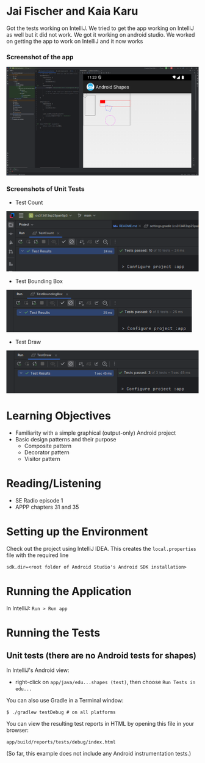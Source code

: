 # Jai Fischer and Kaia Karu
Got the tests working on IntelliJ. We tried to get the app working on IntelliJ as well but it did not work. We got it working on android studio. We worked on getting the app to work on IntelliJ and it now works

### Screenshot of the app
![img.png](img.png)

### Screenshots of Unit Tests
* Test Count

![img_1.png](img_1.png)

* Test Bounding Box

![img_2.png](img_2.png)

* Test Draw

![img_3.png](img_3.png)

# Learning Objectives

* Familiarity with a simple graphical (output-only) Android project
* Basic design patterns and their purpose
    * Composite pattern
    * Decorator pattern
    * Visitor pattern

# Reading/Listening

* SE Radio episode 1
* APPP chapters 31 and 35

# Setting up the Environment

Check out the project using IntelliJ IDEA. This creates the `local.properties` file
with the required line

    sdk.dir=<root folder of Android Studio's Android SDK installation>

# Running the Application

In IntelliJ: `Run > Run app`

# Running the Tests

## Unit tests (there are no Android tests for shapes)

In IntelliJ's Android view:

* right-click on `app/java/edu...shapes (test)`, then choose `Run Tests in edu...`

You can also use Gradle in a Terminal window:

    $ ./gradlew testDebug # on all platforms

You can view the resulting test reports in HTML by opening this file in your browser:

    app/build/reports/tests/debug/index.html

(So far, this example does not include any Android instrumentation tests.)

